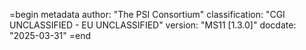 =begin metadata
author: "The PSI Consortium"
classification: "CGI UNCLASSIFIED - EU UNCLASSIFIED"
version: "MS11 [1.3.0]"
docdate: "2025-03-31"
=end
